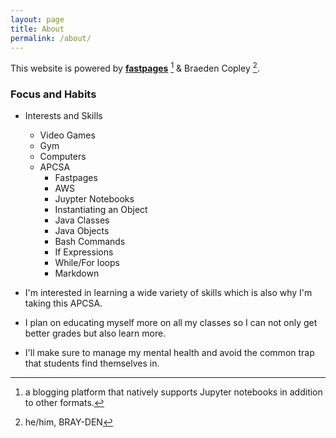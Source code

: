 ```yaml
---
layout: page
title: About
permalink: /about/
---
```


This website is powered by **[fastpages](https://github.com/fastai/fastpages)** [^1] & Braeden Copley [^2].


[^1]:a blogging platform that natively supports Jupyter notebooks in addition to other formats.

[^2]: he/him, BRAY-DEN

### Focus and Habits
- Interests and Skills
    - Video Games
    - Gym
    - Computers
    - APCSA
        - Fastpages
        - AWS
        - Juypter Notebooks
        - Instantiating an Object
        - Java Classes
        - Java Objects
        - Bash Commands
        - If Expressions
        - While/For loops
        - Markdown
    
- I'm interested in learning a wide variety of skills which is also why I'm taking this APCSA.
- I plan on educating myself more on all my classes so I can not only get better grades but also learn more.
- I'll make sure to manage my mental health and avoid the common trap that students find themselves in.